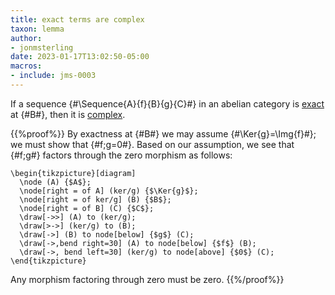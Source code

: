 ```yaml
---
title: exact terms are complex
taxon: lemma
author:
- jonmsterling
date: 2023-01-17T13:02:50-05:00
macros:
- include: jms-0003
---
```


If a sequence {#\Sequence{A}{f}{B}{g}{C}#} in an abelian category is [exact](jms-0002) at {#B#}, then it is [complex](jms-0002).

{{%proof%}}
By exactness at {#B#} we may assume {#\Ker{g}=\Img{f}#}; we must show that {#f;g=0#}. Based on our assumption, we see that {#f;g#} factors through the zero morphism as follows:

```render-latex
\begin{tikzpicture}[diagram]
  \node (A) {$A$};
  \node[right = of A] (ker/g) {$\Ker{g}$};
  \node[right = of ker/g] (B) {$B$};
  \node[right = of B] (C) {$C$};
  \draw[->>] (A) to (ker/g);
  \draw[>->] (ker/g) to (B);
  \draw[->] (B) to node[below] {$g$} (C);
  \draw[->,bend right=30] (A) to node[below] {$f$} (B);
  \draw[->, bend left=30] (ker/g) to node[above] {$0$} (C);
\end{tikzpicture}
```

Any morphism factoring through zero must be zero.
{{%/proof%}}

